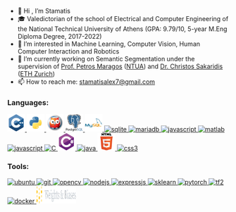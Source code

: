 - 👋 Hi , I’m Stamatis
- 🎓 Valedictorian of the school of Electrical and Computer Engineering of the National Technical University of Athens (GPA: 9.79/10, 5-year M.Eng Diploma Degree, 2017-2022)
- 👀 I’m interested in Machine Learning, Computer Vision, Human Computer Interaction and Robotics
- 🔭 I’m currently working on Semantic Segmentation under the supervision of [Prof. Petros Maragos](http://cvsp.cs.ntua.gr/maragos/) ([NTUA](https://www.ntua.gr/el/)) and [Dr. Christos Sakaridis](https://people.ee.ethz.ch/~csakarid/) ([ETH Zurich](https://ethz.ch/en.html)) 
- 📫 How to reach me: stamatisalex7@gmail.com


<h3 align="left">Languages:</h3>
<p align="left"> 
  <a href="https://isocpp.org/" target="_blank"> 
    <img src="https://raw.githubusercontent.com/github/explore/80688e429a7d4ef2fca1e82350fe8e3517d3494d/topics/cpp/cpp.png" alt="Cpp" width="40" height="40"/> 
  </a>
  <a href="https://www.python.org/" target="_blank"> 
    <img src="https://raw.githubusercontent.com/github/explore/80688e429a7d4ef2fca1e82350fe8e3517d3494d/topics/python/python.png" alt="Python3" width="40" height="40"/> 
  </a> 
     <a href="https://www.swi-prolog.org/" target="_blank">
    <img src="https://raw.githubusercontent.com/vscode-icons/vscode-icons/master/icons/file_type_prolog.svg?sanitize=true" alt="prolog" width="40" height="40"/>
  </a>
 
  <a href="https://www.postgresql.org" target="_blank"> 
    <img src="https://raw.githubusercontent.com/devicons/devicon/master/icons/postgresql/postgresql-original-wordmark.svg" alt="postgresql" width="40" height="40"/>
    
  </a>
  <a href="https://www.mysql.com/" target="_blank"> 
    <img src="https://raw.githubusercontent.com/devicons/devicon/master/icons/mysql/mysql-original-wordmark.svg" alt="mysql" width="40" height="40"/> 
  </a>
  <a href="https://sqlite.com/" target="_blank">
    <img src="https://upload.wikimedia.org/wikipedia/commons/3/38/SQLite370.svg" alt="sqlite" width="40" height="40"/>
  </a> 
  
  <a href="https://mariadb.org/" target="_blank"> 
    <img src="https://www.vectorlogo.zone/logos/mariadb/mariadb-icon.svg" alt="mariadb" width="40" height="40"/> 
  </a>
  <a href="https://www.javascript.com/" target="_blank"> 
    <img src="https://upload.wikimedia.org/wikipedia/commons/9/99/Unofficial_JavaScript_logo_2.svg" alt="javascript" width="40" height="40"/> 
  </a>
  <a href="https://www.mathworks.com/products/matlab.html" target="_blank"> 
    <img src="https://upload.wikimedia.org/wikipedia/commons/2/21/Matlab_Logo.png" alt="matlab" width="40" height="40"/> 
  </a>
  <a href="https://www.php.net/" target="_blank"> 
    <img src="https://upload.wikimedia.org/wikipedia/commons/2/27/PHP-logo.svg" alt="javascript" width="40" height="40"/> 
  </a>
  <a href="https://www.gnu.org/software/libc/manual/html_node/ISO-C.html" target="_blank"> 
    <img src="https://upload.wikimedia.org/wikipedia/commons/1/18/C_Programming_Language.svg" alt="C" width="40" height="40"/> 
  </a>
  <a href="https://www.w3schools.com/cs/" target="_blank"> 
    <img src="https://raw.githubusercontent.com/devicons/devicon/master/icons/csharp/csharp-original.svg" alt="csharp" width="40" height="40"/> 
  </a>
  <a href="https://www.java.com/" target="_blank"> 
    <img src="https://upload.wikimedia.org/wikipedia/el/d/d0/Java.svg" alt="java" width="40" height="40"/> 
  </a> 
  <a href="https://www.w3.org/html/" target="_blank"> 
    <img src="https://raw.githubusercontent.com/devicons/devicon/master/icons/html5/html5-original-wordmark.svg" alt="html5" width="40" height="40"/> 
  </a>
  <a href="https://www.w3.org/Style/CSS/Overview.en.html" target="_blank">
    <img src="https://upload.wikimedia.org/wikipedia/commons/3/3d/CSS.3.svg" alt="css3" width="70" height="40"/>
  </a>
  
  
</p>

<h3 align="left">Tools:</h3>
<p align="left">
  <a href="https://ubuntu.com/" target="_blank"> 
    <img src="https://upload.wikimedia.org/wikipedia/commons/a/ab/Logo-ubuntu_cof-orange-hex.svg" alt="ubuntu" width="40" height="40"/> 
  </a>
  <a href="https://git-scm.com/" target="_blank"> 
    <img src="https://upload.wikimedia.org/wikipedia/commons/3/3f/Git_icon.svg" alt="git" width="40" height="40"/> 
  </a>
  <a href="https://opencv.org/" target="_blank"> 
    <img src="https://upload.wikimedia.org/wikipedia/commons/3/32/OpenCV_Logo_with_text_svg_version.svg" alt="opencv" width="40" height="40"/> 
  </a>


  <a href="https://nodejs.org/" target="_blank"> 
    <img src="https://upload.wikimedia.org/wikipedia/commons/d/d9/Node.js_logo.svg" alt="nodejs" width="40" height="40"/> 
  </a>
  <a href="https://expressjs.com/" target="_blank"> 
    <img src="https://upload.wikimedia.org/wikipedia/commons/6/64/Expressjs.png" alt="expressjs" width="70" height="40"/> 
  </a>
  <a href="https://scikit-learn.org/stable/" target="_blank"> 
    <img src="https://upload.wikimedia.org/wikipedia/commons/0/05/Scikit_learn_logo_small.svg" alt="sklearn" width="55" height="50"/> 
  </a>
  <a href="https://pytorch.org/" target="_blank"> 
    <img src="https://upload.wikimedia.org/wikipedia/commons/1/10/PyTorch_logo_icon.svg" alt="pytorch" width="40" height="40"/> 
  </a>
  <a href="https://www.tensorflow.org/" target="_blank"> 
    <img src="https://upload.wikimedia.org/wikipedia/commons/2/2d/Tensorflow_logo.svg" alt="tf2" width="40" height="40"/> 
  </a>
  <a href="https://www.docker.com/" target="_blank"> 
    <img src="https://www.docker.com/sites/default/files/d8/2019-07/vertical-logo-monochromatic.png" alt="docker" width="40" height="40"/> 
  </a>
    <a href="https://wandb.ai/site" target="_blank"> 
    <img src="https://raw.githubusercontent.com/wandb/wandb/main/.github/wb-logo-darkbg.png" alt="docker" width="90" height="40"/> 
  </a>
</p>
<!---
stamatisalex/stamatisalex is a ✨ special ✨ repository because its `README.md` (this file) appears on your GitHub profile.
You can click the Preview link to take a look at your changes.
--->
